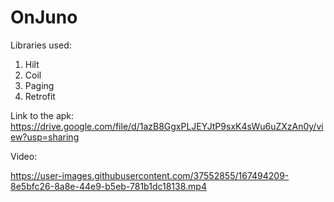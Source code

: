 # OnJuno


Libraries used:
1. Hilt
2. Coil
3. Paging
4. Retrofit


Link to the apk: https://drive.google.com/file/d/1azB8GgxPLJEYJtP9sxK4sWu6uZXzAn0y/view?usp=sharing


Video: 

https://user-images.githubusercontent.com/37552855/167494209-8e5bfc26-8a8e-44e9-b5eb-781b1dc18138.mp4

